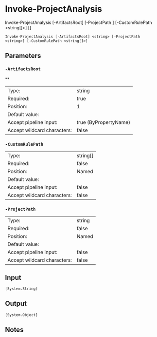# Invoke-ProjectAnalysis


Invoke-ProjectAnalysis [-ArtifactsRoot] <string> [-ProjectPath <string>] [-CustomRulePath <string[]>] [<CommonParameters>]


```Invoke-ProjectAnalysis [-ArtifactsRoot] <string> [-ProjectPath <string>] [-CustomRulePath <string[]>]```

## Parameters

### ```-ArtifactsRoot```

**

<table>
  <tr><td>Type:</td><td>string</td></tr>
  <tr><td>Required:</td><td>true</td></tr>
  <tr><td>Position:</td><td>1</td></tr>
  <tr><td>Default value:</td><td></td></tr>
  <tr><td>Accept pipeline input:</td><td>true (ByPropertyName)</td></tr>
  <tr><td>Accept wildcard characters:</td><td>false</td></tr>
</table>

### ```-CustomRulePath```

<table>
  <tr><td>Type:</td><td>string[]</td></tr>
  <tr><td>Required:</td><td>false</td></tr>
  <tr><td>Position:</td><td>Named</td></tr>
  <tr><td>Default value:</td><td></td></tr>
  <tr><td>Accept pipeline input:</td><td>false</td></tr>
  <tr><td>Accept wildcard characters:</td><td>false</td></tr>
</table>

### ```-ProjectPath```

<table>
  <tr><td>Type:</td><td>string</td></tr>
  <tr><td>Required:</td><td>false</td></tr>
  <tr><td>Position:</td><td>Named</td></tr>
  <tr><td>Default value:</td><td></td></tr>
  <tr><td>Accept pipeline input:</td><td>false</td></tr>
  <tr><td>Accept wildcard characters:</td><td>false</td></tr>
</table>

## Input

```[System.String]```

## Output

```[System.Object]```

## Notes
